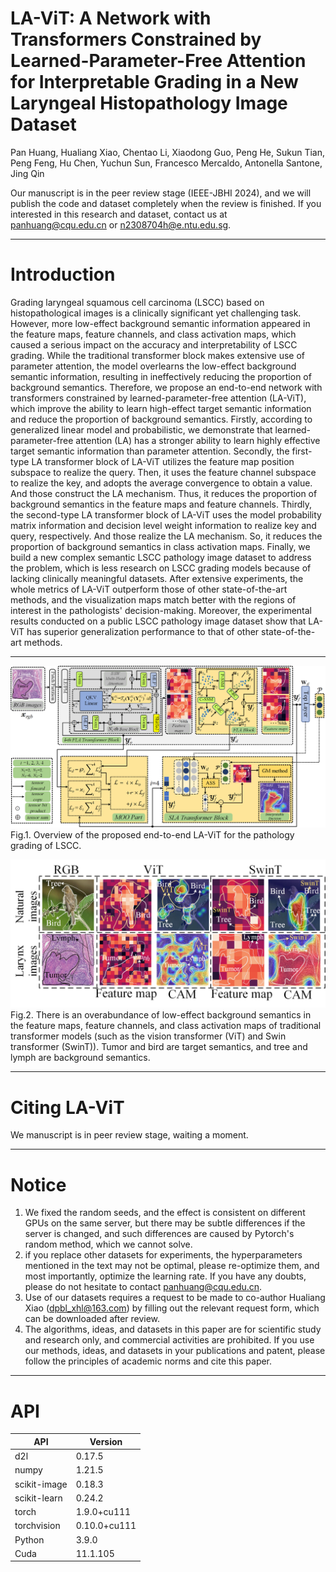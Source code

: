 # LA-ViT: A Network with Transformers Constrained by Learned-Parameter-Free Attention for Interpretable Grading in a New Laryngeal Histopathology Image Dataset
Pan Huang, Hualiang Xiao, Chentao Li, Xiaodong Guo, Peng He, Sukun Tian, Peng Feng, Hu Chen, Yuchun Sun, Francesco Mercaldo, Antonella Santone, Jing Qin 

Our manuscript is in the peer review stage (IEEE-JBHI 2024), and we will publish the code and dataset completely when the review is finished. If you interested in this research and dataset, contact us at panhuang@cqu.edu.cn or n2308704h@e.ntu.edu.sg.

***
# Introduction
Grading laryngeal squamous cell carcinoma (LSCC) based on histopathological images is a clinically significant yet challenging task. However, more low-effect background semantic information appeared in the feature maps, feature channels, and class activation maps, which caused a serious impact on the accuracy and interpretability of LSCC grading. While the traditional transformer block makes extensive use of parameter attention, the model overlearns the low-effect background semantic information, resulting in ineffectively reducing the proportion of background semantics. Therefore, we propose an end-to-end network with transformers constrained by learned-parameter-free attention (LA-ViT), which improve the ability to learn high-effect target semantic information and reduce the proportion of background semantics. Firstly, according to generalized linear model and probabilistic, we demonstrate that learned-parameter-free attention (LA) has a stronger ability to learn highly effective target semantic information than parameter attention. Secondly, the first-type LA transformer block of LA-ViT utilizes the feature map position subspace to realize the query. Then, it uses the feature channel subspace to realize the key, and adopts the average convergence to obtain a value. And those construct the LA mechanism. Thus, it reduces the proportion of background semantics in the feature maps and feature channels. Thirdly, the second-type LA transformer block of LA-ViT uses the model probability matrix information and decision level weight information to realize key and query, respectively. And those realize the LA mechanism. So, it reduces the proportion of background semantics in class activation maps. Finally, we build a new complex semantic LSCC pathology image dataset to address the problem, which is less research on LSCC grading models because of lacking clinically meaningful datasets. After extensive experiments, the whole metrics of LA-ViT outperform those of other state-of-the-art methods, and the visualization maps match better with the regions of interest in the pathologists' decision-making. Moreover, the experimental results conducted on a public LSCC pathology image dataset show that LA-ViT has superior generalization performance to that of other state-of-the-art methods.

---
![image](https://github.com/Baron-Huang/LA-ViT/blob/main/Images/Fig_4.png)
Fig.1. Overview of the proposed end-to-end LA-ViT for the pathology grading of LSCC. 



![image](https://github.com/Baron-Huang/LA-ViT/blob/main/Images/Fig_2.png)
Fig.2. There is an overabundance of low-effect background semantics in the feature maps, feature channels, and class activation maps of traditional transformer models (such as the vision transformer (ViT) and Swin transformer (SwinT)). Tumor and bird are target semantics, and tree and lymph are background semantics. 

---
# Citing LA-ViT
We manuscript is in peer review stage, waiting a moment.

---
# Notice
1. We fixed the random seeds, and the effect is consistent on different GPUs on the same server, but there may be subtle differences if the server is changed, and such differences are caused by Pytorch's random method, which we cannot solve. 
2. if you replace other datasets for experiments, the hyperparameters mentioned in the text may not be optimal, please re-optimize them, and most importantly, optimize the learning rate. If you have any doubts, please do not hesitate to contact panhuang@cqu.edu.cn.
3. Use of our datasets requires a request to be made to co-author Hualiang Xiao (dpbl_xhl@163.com) by filling out the relevant request form, which can be downloaded after review.
4. The algorithms, ideas, and datasets in this paper are for scientific study and research only, and commercial activities are prohibited. If you use our methods, ideas, and datasets in your publications and patent, please follow the principles of academic norms and cite this paper.

---
# API
|API|Version|
|--|--|
|d2l|0.17.5|
|numpy|1.21.5|
|scikit-image|0.18.3|
|scikit-learn|0.24.2|
|torch|1.9.0+cu111|
|torchvision|0.10.0+cu111|
|Python|3.9.0|
|Cuda|11.1.105|


